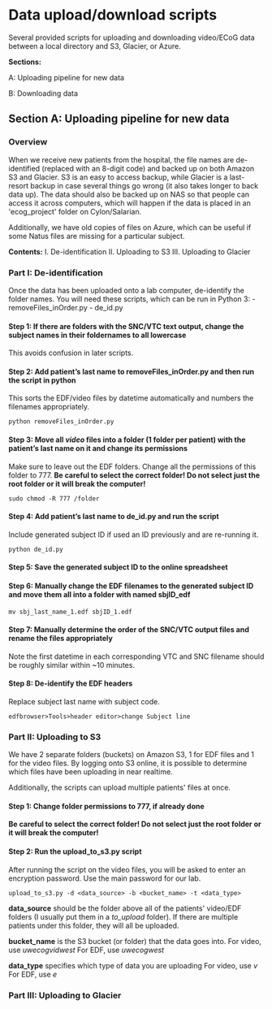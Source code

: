 # Data upload/download scripts

Several provided scripts for uploading and downloading video/ECoG data between a local directory and S3, Glacier, or Azure.

**Sections:**

A:  Uploading pipeline for new data

B:  Downloading data

## Section A: Uploading pipeline for new data

### Overview

When we receive new patients from the hospital, the file names are de-identified (replaced with an 8-digit code) and backed up on both Amazon S3 and Glacier. S3 is an easy to access backup, while Glacier is a last-resort backup in case several things go wrong (it also takes longer to back data up). The data should also be backed up on NAS so that people can access it across computers, which will happen if the data is placed in an 'ecog_project' folder on Cylon/Salarian.

Additionally, we have old copies of files on Azure, which can be useful if some Natus files are missing for a particular subject.

**Contents:**
I.      De-identification
II.     Uploading to S3
III.    Uploading to Glacier    

### Part I: De-identification

Once the data has been uploaded onto a lab computer, de-identify the folder names. You will need these scripts, which can be run in Python 3:
    - removeFiles_inOrder.py
    - de_id.py

#### Step 1: If there are folders with the SNC/VTC text output, change the subject names in their foldernames to all lowercase
This avoids confusion in later scripts.

#### Step 2: Add patient’s last name to removeFiles_inOrder.py and then run the script in python 
This sorts the EDF/video files by datetime automatically and numbers the filenames appropriately.
```
python removeFiles_inOrder.py
```

#### Step 3: Move all *video* files into a folder (1 folder per patient) with the patient’s last name on it and change its permissions
Make sure to leave out the EDF folders.
Change all the permissions of this folder to 777. **Be careful to select the correct folder! Do not select just the root folder or it will break the computer!**
```
sudo chmod -R 777 /folder
```

#### Step 4: Add patient’s last name to de_id.py and run the script
Include generated subject ID if used an ID previously and are re-running it.
```
python de_id.py
```

#### Step 5: Save the generated subject ID to the online spreadsheet

#### Step 6: Manually change the EDF filenames to the generated subject ID and move them all into a folder with named sbjID_edf
```
mv sbj_last_name_1.edf sbjID_1.edf
```

#### Step 7: Manually determine the order of the SNC/VTC output files and rename the files appropriately
Note the first datetime in each corresponding VTC and SNC filename should be roughly similar within ~10 minutes.

#### Step 8: De-identify the EDF headers
Replace subject last name with subject code.
```
edfbrowser>Tools>header editor>change Subject line
```

### Part II: Uploading to S3

We have 2 separate folders (buckets) on Amazon S3, 1 for EDF files and 1 for the video files. By logging onto S3 online, it is possible to determine which files have been uploading in near realtime.

Additionally, the scripts can upload multiple patients' files at once.

#### Step 1: Change folder permissions to 777, if already done
**Be careful to select the correct folder! Do not select just the root folder or it will break the computer!**

#### Step 2: Run the upload_to_s3.py script
After running the script on the video files, you will be asked to enter an encryption password. Use the main password for our lab.
```
upload_to_s3.py -d <data_source> -b <bucket_name> -t <data_type>
```
**data_source** should be the folder above all of the patients' video/EDF folders (I usually put them in a *to_upload* folder). If there are multiple patients under this folder, they will all be uploaded.

**bucket_name** is the S3 bucket (or folder) that the data goes into.
        For video, use *uwecogvidwest*
        For EDF, use *uwecogwest*
        
**data_type** specifies which type of data you are uploading
        For video, use *v*
        For EDF, use *e*

### Part III: Uploading to Glacier
